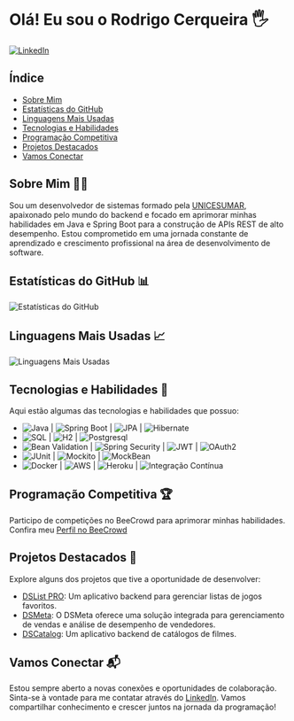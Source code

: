 # Olá! Eu sou o Rodrigo Cerqueira 🖐️ 

[![LinkedIn](https://img.shields.io/badge/LinkedIn-0077B5?style=for-the-badge&logo=linkedin&logoColor=white)](https://www.linkedin.com/in/rodrigooc/)

## Índice
- [Sobre Mim](#sobre-mim-)
- [Estatísticas do GitHub](#estatísticas-do-github-)
- [Linguagens Mais Usadas](#linguagens-mais-usadas-)
- [Tecnologias e Habilidades](#tecnologias-e-habilidades-)
- [Programação Competitiva](#programação-competitiva-)
- [Projetos Destacados](#projetos-destacados-)
- [Vamos Conectar](#vamos-conectar-)

## Sobre Mim 👨‍💻
Sou um desenvolvedor de sistemas formado pela [UNICESUMAR](https://www.unicesumar.edu.br/blog/analise-e-desenvolvimento-de-sistemas/), apaixonado pelo mundo do backend e focado em aprimorar minhas habilidades em Java e Spring Boot para a construção de APIs REST de alto desempenho. Estou comprometido em uma jornada constante de aprendizado e crescimento profissional na área de desenvolvimento de software.

## Estatísticas do GitHub 📊
![Estatísticas do GitHub](https://github-readme-stats.vercel.app/api?username=newrodrigo&show_icons=true&theme=dracula)

## Linguagens Mais Usadas 📈
![Linguagens Mais Usadas](https://github-readme-stats.vercel.app/api/top-langs/?username=newrodrigo&layout=compact&theme=dracula)

## Tecnologias e Habilidades 🚀
Aqui estão algumas das tecnologias e habilidades que possuo:

- ![Java](https://img.shields.io/badge/Java-007396?style=flat-square&logo=java&logoColor=white) | ![Spring Boot](https://img.shields.io/badge/Spring%20Boot-6DB33F?style=flat-square&logo=spring&logoColor=white) | ![JPA](https://img.shields.io/badge/JPA-663399?style=flat-square&logo=hibernate&logoColor=white) | ![Hibernate](https://img.shields.io/badge/Hibernate-59666C?style=flat-square&logo=hibernate&logoColor=white)
- ![SQL](https://img.shields.io/badge/SQL-4479A1?style=flat-square&logo=postgresql&logoColor=white) | ![H2](https://img.shields.io/badge/H2-FF5733?style=flat-square&logo=h2&logoColor=white) | ![Postgresql](https://img.shields.io/badge/Postgresql-4169E1?style=flat-square&logo=postgresql&logoColor=white)
- ![Bean Validation](https://img.shields.io/badge/Bean%20Validation-40B8AF?style=flat-square&logo=java&logoColor=white) | ![Spring Security](https://img.shields.io/badge/Spring%20Security-6DB33F?style=flat-square&logo=spring&logoColor=white) | ![JWT](https://img.shields.io/badge/JWT-000000?style=flat-square&logo=json-web-tokens&logoColor=white) | ![OAuth2](https://img.shields.io/badge/OAuth2-2F6690?style=flat-square&logo=oauth&logoColor=white)
- ![JUnit](https://img.shields.io/badge/JUnit-25A162?style=flat-square&logo=junit5&logoColor=white) | ![Mockito](https://img.shields.io/badge/Mockito-DB5B4D?style=flat-square&logo=mockito&logoColor=white) | ![MockBean](https://img.shields.io/badge/MockBean-1D4354?style=flat-square&logo=spring&logoColor=white)
- ![Docker](https://img.shields.io/badge/Docker-2496ED?style=flat-square&logo=docker&logoColor=white) | ![AWS](https://img.shields.io/badge/AWS-232F3E?style=flat-square&logo=amazon-aws&logoColor=white) | ![Heroku](https://img.shields.io/badge/Heroku-430098?style=flat-square&logo=heroku&logoColor=white) | ![Integração Contínua](https://img.shields.io/badge/Integra%C3%A7%C3%A3o%20Cont%C3%ADnua-14B14B?style=flat-square&logo=travis-ci&logoColor=white)

## Programação Competitiva 🏆
Participo de competições no BeeCrowd para aprimorar minhas habilidades. Confira meu [Perfil no BeeCrowd](https://www.beecrowd.com.br/judge/pt/profile/839734)

## Projetos Destacados 🌟
Explore alguns dos projetos que tive a oportunidade de desenvolver:

- [DSList PRO](https://github.com/newrodrigo/dslist): Um aplicativo backend para gerenciar listas de jogos favoritos.
- [DSMeta](https://github.com/newrodrigo/dsmeta/tree/main): O DSMeta oferece uma solução integrada para gerenciamento de vendas e análise de desempenho de vendedores.
- [DSCatalog](https://github.com/newrodrigo/dscatalog-devsuperior-aula): Um aplicativo backend de catálogos de filmes.

## Vamos Conectar 📬
Estou sempre aberto a novas conexões e oportunidades de colaboração. Sinta-se à vontade para me contatar através do [LinkedIn](https://www.linkedin.com/in/rodrigooc/). Vamos compartilhar conhecimento e crescer juntos na jornada da programação!